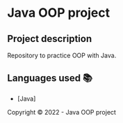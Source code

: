 ﻿<h1>Java OOP project</h1> 

## Project description

<p align="justify">
    Repository to practice OOP with Java.
</p>

## Languages used :books:

- [Java]

Copyright :copyright: 2022 - Java OOP project
